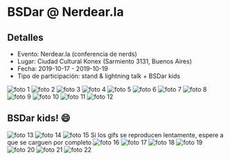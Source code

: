 # BSDar @ Nerdear.la

## Detalles
* Evento: Nerdear.la (conferencia de nerds)
* Lugar: Ciudad Cultural Konex (Sarmiento 3131, Buenos Aires)
* Fecha: 2019-10-17 - 2019-10-19
* Tipo de participación: stand & lightning talk + BSDar kids

![foto 1](https://github.com/bsdar/multimedia/blob/master/photos/20191017_1.jpg)
![foto 2](https://github.com/bsdar/multimedia/blob/master/photos/20191017_2.jpg)
![foto 3](https://github.com/bsdar/multimedia/blob/master/photos/20191017_3.jpg)
![foto 4](https://github.com/bsdar/multimedia/blob/master/photos/20191017_4.jpg)
![foto 5](https://github.com/bsdar/multimedia/blob/master/photos/20191017_5.jpg)
![foto 6](https://github.com/bsdar/multimedia/blob/master/photos/20191017_6.jpg)
![foto 7](https://github.com/bsdar/multimedia/blob/master/photos/20191017_7.jpg)
![foto 8](https://github.com/bsdar/multimedia/blob/master/photos/20191017_8.jpg)
![foto 9](https://github.com/bsdar/multimedia/blob/master/photos/20191017_9.jpg)
![foto 10](https://github.com/bsdar/multimedia/blob/master/photos/20191017_10.jpg)
![foto 11](https://github.com/bsdar/multimedia/blob/master/photos/20191017_11.jpg)
![foto 12](https://github.com/bsdar/multimedia/blob/master/photos/20191017_12.jpg)

## BSDar kids! 😄

![foto 13](https://github.com/bsdar/multimedia/blob/master/photos/20191017_13.jpg)
![foto 14](https://github.com/bsdar/multimedia/blob/master/photos/20191017_14.jpg)
![foto 15](https://github.com/bsdar/multimedia/blob/master/photos/20191017_15.gif)
Si los gifs se reproducen lentamente, espere a que se carguen por completo
![foto 16](https://github.com/bsdar/multimedia/blob/master/photos/20191017_16.gif)
![foto 17](https://github.com/bsdar/multimedia/blob/master/photos/20191017_17.jpg)
![foto 18](https://github.com/bsdar/multimedia/blob/master/photos/20191017_18.jpg)
![foto 19](https://github.com/bsdar/multimedia/blob/master/photos/20191017_19.jpg)
![foto 20](https://github.com/bsdar/multimedia/blob/master/photos/20191017_20.gif)
![foto 21](https://github.com/bsdar/multimedia/blob/master/photos/20191017_21.jpg)
![foto 22](https://github.com/bsdar/multimedia/blob/master/photos/20191017_22.jpg)
